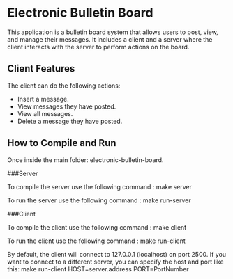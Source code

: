 # Electronic Bulletin Board

This application is a bulletin board system that allows users to post, view, and manage their messages. It includes a client and a server where the client interacts with the server to perform actions on the board.

## Client Features

The client can do the following actions:

- Insert a message.
- View messages they have posted.
- View all messages.
- Delete a message they have posted.

## How to Compile and Run

Once inside the main folder: electronic-bulletin-board.

###Server

To compile the server use the following command : make server

To run the server use the following command : make run-server

###Client

To compile the client use the following command : make client

To run the client use the following command : make run-client

By default, the client will connect to 127.0.0.1 (localhost) on port 2500. If you want to connect to a different server, you can specify the host and port like this: make run-client HOST=server.address PORT=PortNumber


